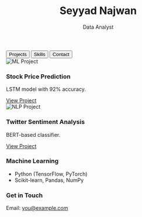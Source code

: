 <!DOCTYPE html>
<html lang="en">
<head>
  <meta charset="UTF-8">
  <meta name="viewport" content="width=device-width, initial-scale=1.0">
  <title>Seyyad Najwan | Data Analyst</title>
  <link rel="stylesheet" href="styles.css">
</head>
<body>
  <!-- Header -->
  <header>
    <h1>Seyyad Najwan</h1>
    <p>Data Analyst</p>
  </header>

  <!-- Navigation Tabs -->
  <div class="tabs">
    <button class="tab-button active" onclick="openTab('projects')">Projects</button>
    <button class="tab-button" onclick="openTab('skills')">Skills</button>
    <button class="tab-button" onclick="openTab('contact')">Contact</button>
  </div>

  <!-- Projects Section (Cards) -->
  <div id="projects-details"></div>
  <div id="projects" class="tab-content active">
    <div class="card">
      <img src="assets/images/project1.jpg" alt="ML Project">
      <h3>Stock Price Prediction</h3>
      <p>LSTM model with 92% accuracy.</p>
      <a href="#" class="btn">View Project</a>
    </div>
    <div class="card">
      <img src="assets/images/project2.jpg" alt="NLP Project">
      <h3>Twitter Sentiment Analysis</h3>
      <p>BERT-based classifier.</p>
      <a href="#" class="btn">View Project</a>
    </div>
  </div>

  <!-- Skills Section -->
  <div id="skills" class="tab-content">
    <div class="card">
      <h3>Machine Learning</h3>
      <ul>
        <li>Python (TensorFlow, PyTorch)</li>
        <li>Scikit-learn, Pandas, NumPy</li>
      </ul>
    </div>
  </div>

  <!-- Contact Section -->
  <div id="contact" class="tab-content">
    <div class="card">
      <h3>Get in Touch</h3>
      <p>Email: <a href="mailto:you@example.com">you@example.com</a></p>
    </div>
  </div>

  <script src="script.js"></script>
</body>
</html>
